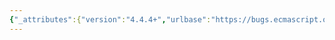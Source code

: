 ```yaml
---
{"_attributes":{"version":"4.4.4+","urlbase":"https://bugs.ecmascript.org/","maintainer":"dherman@mozilla.com"},"bug":{"bug_id":3043,"creation_ts":"2014-07-23 09:25:00 -0700","short_desc":"VarDeclaredNames \"See also\" list cross-reference to 13.6.3.1 should refer to 13.6.3.2","delta_ts":"2014-08-25 08:29:20 -0700","product":"Draft for 6th Edition","component":"editorial issue","version":"Rev 26: July 18, 2014 Draft","rep_platform":"All","op_sys":"All","bug_status":"RESOLVED","resolution":"FIXED","priority":"Normal","bug_severity":"enhancement","everconfirmed":true,"reporter":{"uid":"jorendorff","name":"Jason Orendorff"},"assigned_to":{"uid":"allen","name":"Allen Wirfs-Brock"},"long_desc":[{"commentid":9490,"comment_count":0,"who":{"uid":"jorendorff","name":"Jason Orendorff"},"bug_when":"2014-07-23 09:25:15 -0700","thetext":"The same list appears wherever VarDeclaredNames is defined; it contains a reference to 13.6.3.1 which is an Early Errors section."},{"commentid":9519,"comment_count":1,"who":{"uid":"allen","name":"Allen Wirfs-Brock"},"bug_when":"2014-07-24 09:38:51 -0700","thetext":"fixed in rev27 editor's draft"},{"commentid":9876,"comment_count":2,"who":{"uid":"allen","name":"Allen Wirfs-Brock"},"bug_when":"2014-08-25 08:29:20 -0700","thetext":"fixed in rev27 draft"}]}}
---
```


